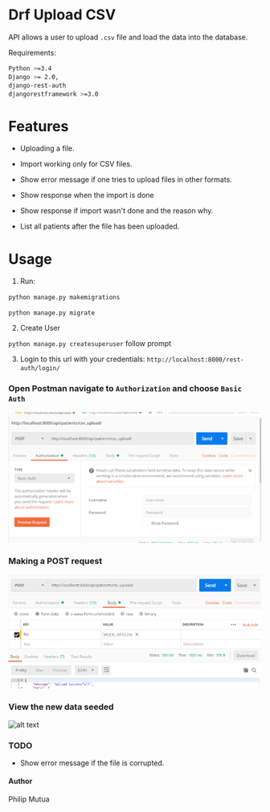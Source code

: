 # Drf Upload CSV

API allows a user to upload `.csv` file and load the data into the database.

Requirements:
```bash
Python >=3.4
Django >= 2.0,
django-rest-auth
djangorestframework >=3.0
```

# Features

- Uploading a file.

- Import working only for CSV files.

- Show error message if one tries to upload files in other formats.

- Show response when the import is done

- Show response if import wasn't done and the reason why.

- List all patients after the file has been uploaded.


# Usage 

1. Run:

`python manage.py makemigrations`

`python manage.py migrate`


2. Create User

`python manage.py createsuperuser` follow prompt


3. Login to this url with your credentials: `http://localhost:8000/rest-auth/login/`


### Open Postman navigate to `Authorization` and choose  `Basic Auth`


![alt text](/static/postman.PNG)


### Making a POST request


![alt text](/static/postman01.PNG)


### View the new data seeded 

![alt text](/static/patient_list.PNG)

### TODO 

- Show error message if the file is corrupted.



#### Author 

Philip Mutua 